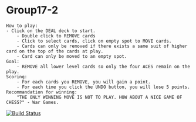 # Group17-2

	How to play:
	- Click on the DEAL deck to start.
		- Double click to REMOVE cards
		- Click to select cards, click on empty spot to MOVE cards.
		- Cards can only be removed if there exists a same suit of higher card on the top of the cards at play.
		- Card can only be moved to an empty spot.
	Goal:
		- REMOVE all lower level cards so only the four ACES remain on the play.
	Scoring:
		- For each cards you REMOVE, you will gain a point. 
		- For each time you click the UNDO button, you will lose 5 points. 
	Recommandation for winning:
		"THE ONLY WINNING MOVE IS NOT TO PLAY. HOW ABOUT A NICE GAME OF CHESS?" - War Games.

[![Build Status](https://travis-ci.org/cs361-W16/Group17-2.svg?branch=master)](https://travis-ci.org/cs361-W16/Group17-2)
